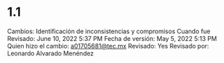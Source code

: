 # 1.1

Cambios: Identificación de inconsistencias y compromisos
Cuando fue Revisado: June 10, 2022 5:37 PM
Fecha de  versión: May 5, 2022 5:13 PM
Quien hizo el cambio: a01705681@tec.mx
Revisado: Yes
Revisado por: Leonardo Alvarado Menéndez